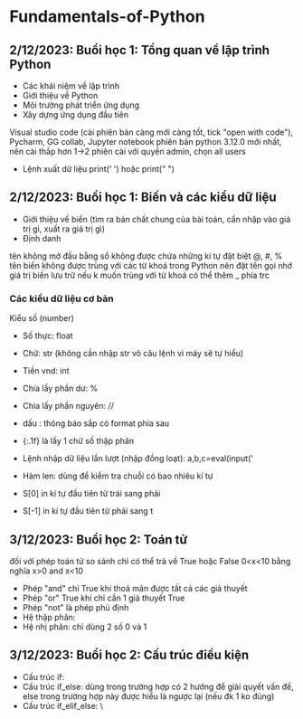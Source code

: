 # Fundamentals-of-Python
## 2/12/2023: Buổi học 1: Tổng quan về lập trình Python
+ Các khái niệm về lập trình
+ Giới thiệu về Python
+ Môi trường phát triển ứng dụng
+ Xây dựng ứng dụng đầu tiên

Visual studio code (cài phiên bản càng mới càng tốt, tick "open with code"), Pycharm, GG collab, Jupyter notebook
phiên bản python 3.12.0 mới nhất, nên cài thấp hơn 1->2 phiên
cài với quyền admin, chọn all users
+ Lệnh xuất dữ liệu print('  ') hoặc print("   ")

## 2/12/2023: Buổi học 1: Biến và các kiểu dữ liệu
+ Giới thiệu về biến (tìm ra bản chất chung của bài toán, cần nhập vào giá trị gì, xuất ra giá trị gì)
+ Định danh

tên không mở đầu bằng số
không được chứa những kí tự đặt biệt @, #, %
tên biến không được trùng với các từ khoá trong Python 
nên đặt tên gọi nhớ giá trị biến lưu trữ 
nếu k muốn trùng với từ khoá có thể thêm _ phía trc
### Các kiểu dữ liệu cơ bản
Kiểu số (number)



+ Số thực: float
+ Chữ: str (không cần nhập str vô câu lệnh vì máy sẽ tự hiểu)
+ Tiền vnd: int
+ Chia lấy phần dư: %
+ Chia lấy phần nguyên: //

+ dấu : thông báo sắp có format phía sau
+ {:.1f} là lấy 1 chữ số thập phân
+ Lệnh nhập dữ liệu lần lượt (nhập đồng loạt): a,b,c=eval(input('
+ Hàm len: dùng để kiểm tra chuỗi có bao nhiêu kí tự
+ S[0] in kí tự đầu tiên từ trái sang phải
+ S[-1] in kí tự đầu tiên từ phải sang t

## 3/12/2023: Buổi học 2: Toán tử

đối với phép toán tử so sánh chỉ có thể trả về True hoặc False
0<x<10 bằng nghĩa x>0 and x<10
+ Phép "and" chỉ True khi thoả mãn được tất  cả các giả thuyết
+ Phép "or" True khi chỉ cần 1 giả thuyết True
+ Phép "not" là phép phủ định
+ Hệ thập phân:
+ Hệ nhị phân: chỉ dùng 2 số 0 và 1

## 3/12/2023: Buổi học 2: Cấu trúc điều kiện
+ Cấu trúc if:
+ Cấu trúc if_else: dùng trong trường hợp có 2 hướng để giải quyết vấn đề, else trong trường hợp này được hiểu là ngược lại (nếu đk 1 ko đúng)
+ Cấu trúc if_elif_else:
\









